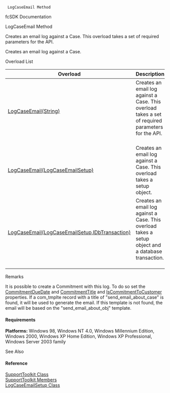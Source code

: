 ﻿     LogCaseEmail Method                                                   

fcSDK Documentation

LogCaseEmail Method

Creates an email log against a Case. This overload takes a set of required parameters for the API.

Creates an email log against a Case.

Overload List

| Overload | Description |
| --- | --- |
| [LogCaseEmail(String)](FChoice.Toolkits.Clarify~FChoice.Toolkits.Clarify.Support.SupportToolkit~LogCaseEmail(String).md) | Creates an email log against a Case. This overload takes a set of required parameters for the API.   |
| [LogCaseEmail(LogCaseEmailSetup)](FChoice.Toolkits.Clarify~FChoice.Toolkits.Clarify.Support.SupportToolkit~LogCaseEmail(LogCaseEmailSetup).md) | Creates an email log against a Case. This overload takes a setup object.   |
| [LogCaseEmail(LogCaseEmailSetup,IDbTransaction)](FChoice.Toolkits.Clarify~FChoice.Toolkits.Clarify.Support.SupportToolkit~LogCaseEmail(LogCaseEmailSetup,IDbTransaction).md) | Creates an email log against a Case. This overload takes a setup object and a database transaction.   |

Remarks

It is possible to create a Commitment with this log. To do so set the [CommitmentDueDate](FChoice.Toolkits.Clarify~FChoice.Toolkits.Clarify.Support.LogCaseEmailSetup~CommitmentDueDate.md) and [CommitmentTitle](FChoice.Toolkits.Clarify~FChoice.Toolkits.Clarify.Support.LogCaseEmailSetup~CommitmentTitle.md) and [IsCommitmentToCustomer](FChoice.Toolkits.Clarify~FChoice.Toolkits.Clarify.Support.LogCaseEmailSetup~IsCommitmentToCustomer.md) properties. If a com_tmplte record with a title of "send_email_about_case" is found, it will be used to generate the email. If this template is not found, the email will be based on the "send_email_about_obj" template.

#### Requirements

**Platforms:** Windows 98, Windows NT 4.0, Windows Millennium Edition, Windows 2000, Windows XP Home Edition, Windows XP Professional, Windows Server 2003 family

See Also

#### Reference

[SupportToolkit Class](FChoice.Toolkits.Clarify~FChoice.Toolkits.Clarify.Support.SupportToolkit.md)  
[SupportToolkit Members](FChoice.Toolkits.Clarify~FChoice.Toolkits.Clarify.Support.SupportToolkit_members.md)  
[LogCaseEmailSetup Class](FChoice.Toolkits.Clarify~FChoice.Toolkits.Clarify.Support.LogCaseEmailSetup.md)